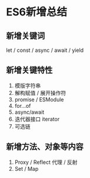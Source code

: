 # ES6新增总结

## 新增关键词

let / const / async / await / yield


## 新增关键特性

1. 模版字符串
2. 解构赋值 / 展开操作符
3. promise / ESModule
4. for...of
5. async/await
6. 迭代器接口 iterator
7. 可选链

## 新增方法、对象等内容

1. Proxy / Reflect  代理 / 反射
2. Set / Map 